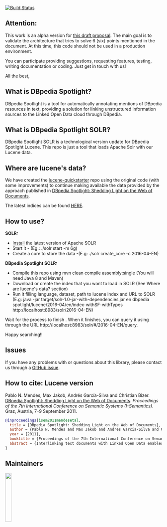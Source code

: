 
[![Build Status](https://travis-ci.org/dbpedia-spotlight/dbpedia-spotlight-solr.svg?branch=master)](https://travis-ci.org/dbpedia-spotlight/dbpedia-spotlight-solr)


## Attention:

This work is an alpha version for [this draft proposal](https://docs.google.com/document/d/1EYZPN4KmyAhlGPfyRBjiAhBVgCSVzhG0jR-9kQd7v0s/edit?usp=sharing).  The main goal is to validate the architecture that tries to solve 6 (six) points mentioned in the document. At this time, this code should not be used in a production environment.

You can participate providing suggestions, requesting features, testing, writing documentation or coding. Just get in touch with us!

All the best,

## What is DBpedia Spotlight?

DBpedia Spotlight is a tool for automatically annotating mentions of DBpedia resources in text, providing a solution for linking unstructured information sources to the Linked Open Data cloud through DBpedia.

## What is DBpedia Spotlight SOLR?

DBpedia Spotlight SOLR is a technological version update for DBpedia Spotlight Lucene. This repo is just a tool that loads Apache Solr with our Lucene data. 

## Where are lucene's data?

We have created the [lucene-quickstarter](https://github.com/dbpedia-spotlight/lucene-quickstarter) repo using the original code (with some improvements) to continue making available the data provided by the approach published in [DBpedia Spotlight: Shedding Light on the Web of Documents](http://wifo5-03.informatik.uni-mannheim.de/bizer/pub/Mendes-Jakob-GarciaSilva-Bizer-DBpediaSpotlight-ISEM2011.pdf). 

The latest indices can be found [HERE](http://downloads.dbpedia-spotlight.org).

## How to use?

**SOLR:**

* [Install](https://cwiki.apache.org/confluence/display/solr/Installing+Solr) the latest version of Apache SOLR
* Start it - (Eg.: ./solr start -m 6g)
* Create a core to store the data -(E.g: ./solr create_core -c 2016-04-EN)

**DBpedia Spotlight SOLR:**

* Compile this repo using mvn clean compile assembly:single (You will need Java 8 and Maven)
* Download or create the index that you want to load in SOLR (See  Where are lucene's data? section)
* Run it filling language, dataset, path to lucene index and URL to SOLR (E.g: java -jar target/solr-1.0-jar-with-dependencies.jar en dbpedia spotlight/lucene/2016-04/en/index-withSF-withTypes http://localhost:8983/solr/2016-04-EN)

Wait for the process to finish . When it finishes, you can query it using through the URL http://localhost:8983/solr/#/2016-04-EN/query.

Happy searching!!

## Issues

If you have any problems with or questions about this library, please contact us through a [GitHub issue](https://github.com/dbpedia-spotlight/dbpedia-spotlight-solr/issues).


## How to cite: Lucene version

Pablo N. Mendes, Max Jakob, Andrés García-Silva and Christian Bizer. [DBpedia Spotlight: Shedding Light on the Web of Documents](http://wifo5-03.informatik.uni-mannheim.de/bizer/pub/Mendes-Jakob-GarciaSilva-Bizer-DBpediaSpotlight-ISEM2011.pdf). *Proceedings of the 7th International Conference on Semantic Systems (I-Semantics)*. Graz, Austria, 7–9 September 2011. 

```bibtex
@inproceedings{isem2011mendesetal,
  title = {DBpedia Spotlight: Shedding Light on the Web of Documents},
  author = {Pablo N. Mendes and Max Jakob and Andres Garcia-Silva and Christian Bizer},
  year = {2011},
  booktitle = {Proceedings of the 7th International Conference on Semantic Systems (I-Semantics)},
  abstract = {Interlinking text documents with Linked Open Data enables the Web of Data to be used as background knowledge within document-oriented applications such as search and faceted browsing. As a step towards interconnecting the Web of Documents with the Web of Data, we developed DBpedia Spotlight, a system for automatically annotating text documents with DBpedia URIs. DBpedia Spotlight allows users to configure the annotations to their specific needs through the DBpedia Ontology and quality measures such as prominence, topical pertinence, contextual ambiguity and disambiguation confidence. We compare our approach with the state of the art in disambiguation, and evaluate our results in light of three baselines and six publicly available annotation systems, demonstrating the competitiveness of our system. DBpedia Spotlight is shared as open source and deployed as a Web Service freely available for public use.}
}
```

## Maintainers

<a href="http://infai.org"><img src="https://infai.org/wp-content/uploads/2017/08/InfAI-Logo.png" align="left" height="20%" width="20%" ></a>

